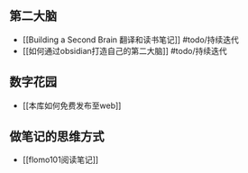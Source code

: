 ## 第二大脑
- [[Building a Second Brain 翻译和读书笔记]] #todo/持续迭代
- [[如何通过obsidian打造自己的第二大脑]] #todo/持续迭代

## 数字花园
- [[本库如何免费发布至web]]


## 做笔记的思维方式
- [[flomo101阅读笔记]]